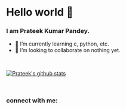 # Hello world 👋
### I am Prateek Kumar Pandey.
- 🌱 I’m currently learning c, python, etc.
- 👯 I’m looking to collaborate on nothing yet.

<br />

[![Prateek's github stats](https://github-readme-stats.vercel.app/api?username=prateekkp20&count_private=true&include_all_commits=true&theme=radical)](https://google.com)

<br />

### connect with me:

